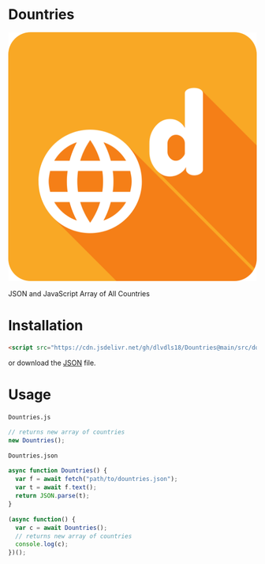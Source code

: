 # Dountries

![Dountries](dountries.png)

JSON and JavaScript Array of All Countries

# Installation

```html
<script src="https://cdn.jsdelivr.net/gh/dlvdls18/Dountries@main/src/dountries.js"></script>
```

or download the [JSON](https://cdn.jsdelivr.net/gh/dlvdls18/Dountries@main/src/dountries.json) file.

# Usage

`Dountries.js`

```js
// returns new array of countries
new Dountries();
```

`Dountries.json`

```js
async function Dountries() {
  var f = await fetch("path/to/dountries.json");
  var t = await f.text();
  return JSON.parse(t);
}
```

```js
(async function() {
  var c = await Dountries();
  // returns new array of countries
  console.log(c);
})();
```
